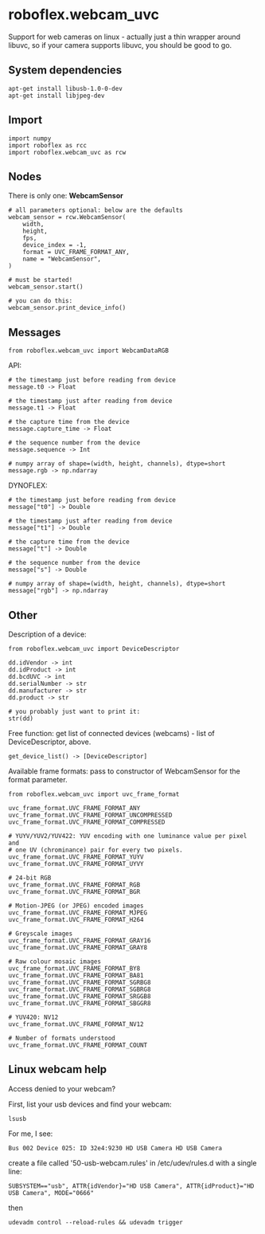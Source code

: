 # roboflex.webcam_uvc

Support for web cameras on linux - actually just a thin wrapper around libuvc, so if your camera supports libuvc, you should be good to go.

## System dependencies

    apt-get install libusb-1.0-0-dev
    apt-get install libjpeg-dev

## Import

    import numpy
    import roboflex as rcc
    import roboflex.webcam_uvc as rcw

## Nodes

There is only one: **WebcamSensor**

    # all parameters optional: below are the defaults
    webcam_sensor = rcw.WebcamSensor(
        width,
        height,
        fps,
        device_index = -1,
        format = UVC_FRAME_FORMAT_ANY,
        name = "WebcamSensor",
    )

    # must be started!
    webcam_sensor.start()

    # you can do this:
    webcam_sensor.print_device_info()

## Messages

    from roboflex.webcam_uvc import WebcamDataRGB

API:

    # the timestamp just before reading from device
    message.t0 -> Float

    # the timestamp just after reading from device
    message.t1 -> Float

    # the capture time from the device
    message.capture_time -> Float

    # the sequence number from the device
    message.sequence -> Int

    # numpy array of shape=(width, height, channels), dtype=short
    message.rgb -> np.ndarray

DYNOFLEX:

    # the timestamp just before reading from device
    message["t0"] -> Double

    # the timestamp just after reading from device
    message["t1"] -> Double

    # the capture time from the device
    message["t"] -> Double

    # the sequence number from the device
    message["s"] -> Double

    # numpy array of shape=(width, height, channels), dtype=short
    message["rgb"] -> np.ndarray


## Other


Description of a device:

    from roboflex.webcam_uvc import DeviceDescriptor

    dd.idVendor -> int
    dd.idProduct -> int
    dd.bcdUVC -> int
    dd.serialNumber -> str
    dd.manufacturer -> str
    dd.product -> str

    # you probably just want to print it:
    str(dd)


Free function: get list of connected devices (webcams) - list of DeviceDescriptor, above.

    get_device_list() -> [DeviceDescriptor]

Available frame formats: pass to constructor of WebcamSensor for the format parameter.

    from roboflex.webcam_uvc import uvc_frame_format

    uvc_frame_format.UVC_FRAME_FORMAT_ANY
    uvc_frame_format.UVC_FRAME_FORMAT_UNCOMPRESSED
    uvc_frame_format.UVC_FRAME_FORMAT_COMPRESSED

    # YUYV/YUV2/YUV422: YUV encoding with one luminance value per pixel and
    # one UV (chrominance) pair for every two pixels.
    uvc_frame_format.UVC_FRAME_FORMAT_YUYV
    uvc_frame_format.UVC_FRAME_FORMAT_UYVY

    # 24-bit RGB
    uvc_frame_format.UVC_FRAME_FORMAT_RGB
    uvc_frame_format.UVC_FRAME_FORMAT_BGR

    # Motion-JPEG (or JPEG) encoded images
    uvc_frame_format.UVC_FRAME_FORMAT_MJPEG
    uvc_frame_format.UVC_FRAME_FORMAT_H264

    # Greyscale images
    uvc_frame_format.UVC_FRAME_FORMAT_GRAY16
    uvc_frame_format.UVC_FRAME_FORMAT_GRAY8

    # Raw colour mosaic images
    uvc_frame_format.UVC_FRAME_FORMAT_BY8
    uvc_frame_format.UVC_FRAME_FORMAT_BA81
    uvc_frame_format.UVC_FRAME_FORMAT_SGRBG8
    uvc_frame_format.UVC_FRAME_FORMAT_SGBRG8
    uvc_frame_format.UVC_FRAME_FORMAT_SRGGB8
    uvc_frame_format.UVC_FRAME_FORMAT_SBGGR8

    # YUV420: NV12
    uvc_frame_format.UVC_FRAME_FORMAT_NV12

    # Number of formats understood
    uvc_frame_format.UVC_FRAME_FORMAT_COUNT


## Linux webcam help

Access denied to your webcam?

First, list your usb devices and find your webcam:

    lsusb
    
For me, I see:

    Bus 002 Device 025: ID 32e4:9230 HD USB Camera HD USB Camera

create a file called '50-usb-webcam.rules' in /etc/udev/rules.d with a single line:

    SUBSYSTEM=="usb", ATTR{idVendor}="HD USB Camera", ATTR{idProduct}="HD USB Camera", MODE="0666"

then

    udevadm control --reload-rules && udevadm trigger
